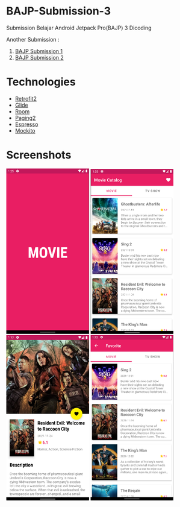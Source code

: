 # BAJP-Submission-3
Submission Belajar Android Jetpack Pro(BAJP) 3 Dicoding

<p>Another Submission :</p>
<ol>
  <li><a href="https://github.com/WahyuDwe/BAJP-Submission-1">BAJP Submission 1</a></li>
  <li><a href="https://github.com/WahyuDwe/BAJP-Submission-2">BAJP Submission 2</a></li>
</ol>

# Technologies
- [Retrofit2](https://square.github.io/retrofit/)
- [Glide](https://github.com/bumptech/glide)
- [Room](https://developer.android.com/training/data-storage/room)
- [Paging2](https://developer.android.com/topic/libraries/architecture/paging)
- [Espresso](https://developer.android.com/training/testing/espresso)
- [Mockito](https://developer.android.com/training/testing/local-tests)

# Screenshots
<p>
  <img src="https://github.com/WahyuDwe/BAJP-Submission-3/blob/main/art/splash.png" width="220">
  <img src="https://github.com/WahyuDwe/BAJP-Submission-3/blob/main/art/home.png" width="220">
  <img src="https://github.com/WahyuDwe/BAJP-Submission-3/blob/main/art/detail.png" width="220">
  <img src="https://github.com/WahyuDwe/BAJP-Submission-3/blob/main/art/favorite.png" width="220">
</p>
